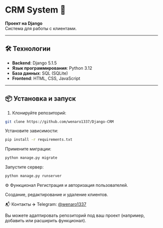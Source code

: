 # CRM System 🚀

**Проект на Django**  
Система для работы с клиентами.

---

## 🛠 Технологии

- **Backend**: Django 5.1.5
- **Язык программирования**: Python 3.12
- **База данных**: SQL (SQLite)
- **Frontend**: HTML, CSS, JavaScript

---

## 📦 Установка и запуск

1. Клонируйте репозиторий:
```bash
git clone https://github.com/wenaro1337/Django-CRM
```
Установите зависимости:
```bash
pip install -r requirements.txt
```
Примените миграции:
```bash
python manage.py migrate
```
Запустите сервер:

```bash
python manage.py runserver
```

⚙️ Функционал
Регистрация и авторизация пользователей.

Создание, редактирование и удаление клиентов.


📬 Контакты
✈️ Telegram: [@wenaro1337](https://t.me/@wenaro1337) 

Вы можете адаптировать репозиторий под ваш проект (например, добавить или расширить функционал).
